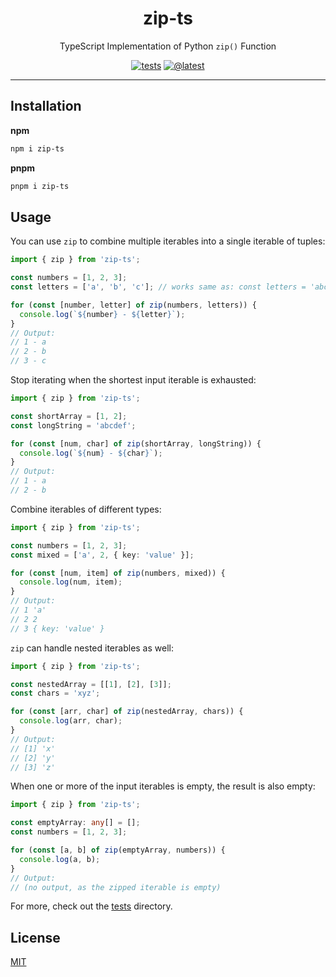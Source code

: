 <div align="center">

# zip-ts

TypeScript Implementation of Python `zip()` Function

[![tests](https://github.com/AshGw/zip-ts/actions/workflows/test.yml/badge.svg)](https://github.com/AshGw/zip-ts/actions/workflows/test.yml)
[![@latest](https://img.shields.io/npm/v/zip-ts.svg)](https://www.npmjs.com/package/zip-ts)
<hr/>
</div>
  
## Installation 
**npm**
```bash
npm i zip-ts
```
**pnpm**
```bash
pnpm i zip-ts
```
## Usage
You can use ``zip`` to combine multiple iterables into a single iterable of tuples:
```ts
import { zip } from 'zip-ts';

const numbers = [1, 2, 3];
const letters = ['a', 'b', 'c']; // works same as: const letters = 'abc'

for (const [number, letter] of zip(numbers, letters)) {
  console.log(`${number} - ${letter}`);
}
// Output:
// 1 - a
// 2 - b
// 3 - c
```
Stop iterating when the shortest input iterable is exhausted:
```ts
import { zip } from 'zip-ts';

const shortArray = [1, 2];
const longString = 'abcdef';

for (const [num, char] of zip(shortArray, longString)) {
  console.log(`${num} - ${char}`);
}
// Output:
// 1 - a
// 2 - b
```
Combine iterables of different types:
```ts
import { zip } from 'zip-ts';

const numbers = [1, 2, 3];
const mixed = ['a', 2, { key: 'value' }];

for (const [num, item] of zip(numbers, mixed)) {
  console.log(num, item);
}
// Output:
// 1 'a'
// 2 2
// 3 { key: 'value' }
```
``zip`` can handle nested iterables as well:
```ts
import { zip } from 'zip-ts';

const nestedArray = [[1], [2], [3]];
const chars = 'xyz';

for (const [arr, char] of zip(nestedArray, chars)) {
  console.log(arr, char);
}
// Output:
// [1] 'x'
// [2] 'y'
// [3] 'z'
```
When one or more of the input iterables is empty, the result is also empty:
```ts
import { zip } from 'zip-ts';

const emptyArray: any[] = [];
const numbers = [1, 2, 3];

for (const [a, b] of zip(emptyArray, numbers)) {
  console.log(a, b);
}
// Output:
// (no output, as the zipped iterable is empty)
```
For more, check out the [tests](/tests) directory.

## License 
[MIT](https://github.com/AshGw/zip-ts/blob/main/LICENSE)